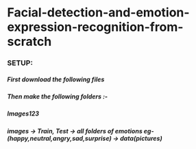 # Facial-detection-and-emotion-expression-recognition-from-scratch



### SETUP:
##### First download the following files 
##### Then make the following folders :- 
##### Images123
##### images -> Train, Test -> all folders of emotions eg- (happy,neutral,angry,sad,surprise) -> data(pictures)
##### 
